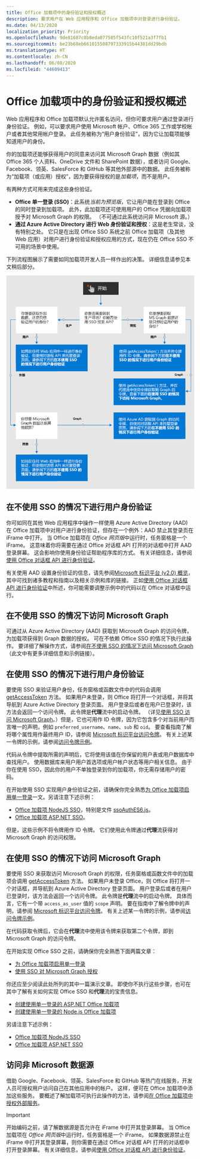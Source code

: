 ```yaml
---
title: Office 加载项中的身份验证和授权概述
description: 要求用户在 Web 应用程序和 Office 加载项中对登录进行身份验证。
ms.date: 04/13/2020
localization_priority: Priority
ms.openlocfilehash: 9de81687c8b8eda077585f543fc10f521a3f7fb1
ms.sourcegitcommit: be23b68eb661015508797333915b44381dd29bdb
ms.translationtype: HT
ms.contentlocale: zh-CN
ms.lasthandoff: 06/08/2020
ms.locfileid: "44609413"
---
```

# <a name="overview-of-authentication-and-authorization-in-office-add-ins"></a>Office 加载项中的身份验证和授权概述

Web 应用程序和 Office 加载项默认允许匿名访问，但你可要求用户通过登录进行身份验证。 例如，可以要求用户使用 Microsoft 帐户、Office 365 工作或学校帐户或者其他常用帐户登录。 此任务被称为“用户身份验证”，因为它让加载项能够知道用户的身份。

你的加载项还能够获得用户的同意来访问其 Microsoft Graph 数据（例如其 Office 365 个人资料、OneDrive 文件和 SharePoint 数据），或者访问 Google、Facebook、领英、SalesForce 和 GitHub 等其他外部源中的数据。 此任务被称为“加载项（或应用）授权”，因为要获得授权的是*加载项*，而不是用户。

有两种方式可用来完成这些身份验证。

- **Office 单一登录 (SSO)**：此系统*当前为预览版*，它让用户能在登录到 Office 的同时登录到加载项。 此外，此加载项还可使用用户的 Office 凭据向加载项授予对 Microsoft Graph 的权限。 （不可通过此系统访问非 Microsoft 源。）
- **通过 Azure Active Directory 进行 Web 身份验证和授权**：这是老生常谈，没有特别之处。 它只是在出现 Office SSO 系统之前 Office 加载项（及其他 Web 应用）对用户进行身份验证和授权应用的方式，现在仍在 Office SSO 不可用的场景中使用。

下列流程图展示了需要如同加载项开发人员一样作出的决策。 详细信息请参见本文稍后部分。

![一张图像，它显示了在 Office 加载项中实现身份验证和授权的决策流程图](../images/authflowchart.png)

## <a name="user-authentication-without-sso"></a>在不使用 SSO 的情况下进行用户身份验证

你可如同在其他 Web 应用程序中操作一样使用 Azure Active Directory (AAD) 在 Office 加载项中对用户进行身份验证，但存在一个例外：AAD 禁止其登录页在 iFrame 中打开。 当 Office 加载项在 *Office 网页版*中运行时，任务窗格是一个 iFrame。 这意味着你将需要在通过 Office 对话框 API 打开的对话框中打开 AAD 登录屏幕。 这会影响你使用身份验证帮助程序库的方式。 有关详细信息，请参阅[使用 Office 对话框 API 进行身份验证](auth-with-office-dialog-api.md)。

有关使用 AAD 设置身份验证的信息，请先参阅[Microsoft 标识平台 (v2.0) 概览](/azure/active-directory/develop/v2-overview)，其中可找到诸多教程和指南以及相关示例和库的链接。 正如[使用 Office 对话框 API 进行身份验证](auth-with-office-dialog-api.md)中所述，你可能需要调整示例中的代码以在 Office 对话框中运行。

## <a name="access-to-microsoft-graph-without-sso"></a>在不使用 SSO 的情况下访问 Microsoft Graph

可通过从 Azure Active Directory (AAD) 获取到 Microsoft Graph 的访问令牌，为加载项获得到 Graph 数据的授权。 可在不依赖 Office SSO 的情况下执行此操作。 要详细了解操作方式，请参阅[在不使用 SSO 的情况下访问 Microsoft Graph](authorize-to-microsoft-graph-without-sso.md)（此文中有更多详细信息和示例链接）。

## <a name="user-authentication-with-sso"></a>在使用 SSO 的情况下进行用户身份验证

要使用 SSO 来验证用户身份，任务窗格或函数文件中的代码会调用 [getAccessToken](/javascript/api/office-runtime/officeruntime.auth#getaccesstoken-options-) 方法。 如果用户未登录，则 Office 将打开一个对话框，并将其导航到 Azure Active Directory 登录页面。 用户登录后或者在用户已登录时，该方法会返回一个访问令牌。 此令牌是**代理**流中的启动令牌。 （详见[使用 SSO 访问 Microsoft Graph](#access-to-microsoft-graph-with-sso)。）但是，它也可用作 ID 令牌，因为它包含多个对当前用户而言唯一的声明，例如 `preferred_username`、`name`、`sub` 和 `oid`。 要查看指南了解将哪个属性用作最终用户 ID，请参阅 [Microsoft 标识平台访问令牌](https://docs.microsoft.com/azure/active-directory/develop/access-tokens#payload-claims)。 有关上述某一令牌的示例，请参阅[访问令牌示例](sso-in-office-add-ins.md#example-access-token)。

代码从令牌中提取所需的声明后，它将使用该值在你保留的用户表或用户数据库中查找用户。 使用数据库来用户用户首选项或用户帐户状态等用户相关信息。 由于你在使用 SSO，因此你的用户不单独登录到你的加载项，你无需存储用户的密码。

在开始使用 SSO 实现用户身份验证之前，请确保你完全熟悉[为 Office 加载项启用单一登录](sso-in-office-add-ins.md)一文。另请注意下述示例：

- [Office 加载项 NodeJS SSO](https://github.com/OfficeDev/Office-Add-in-NodeJS-SSO)，特别是文件 [ssoAuthES6.js](https://github.com/OfficeDev/Office-Add-in-NodeJS-SSO/blob/master/Complete/public/javascripts/ssoAuthES6.js)。
- [Office 加载项 ASP.NET SSO](https://github.com/OfficeDev/Office-Add-in-ASPNET-SSO)。

但是，这些示例不将令牌用作 ID 令牌。 它们使用此令牌通过**代理**流获得对 Microsoft Graph 的访问权限。

## <a name="access-to-microsoft-graph-with-sso"></a>在使用 SSO 的情况下访问 Microsoft Graph

要使用 SSO 来获取访问 Microsoft Graph 的权限，任务窗格或函数文件中的加载项会调用 [getAccessToken](/javascript/api/office-runtime/officeruntime.auth#getaccesstoken-options-) 方法。 如果用户未登录 Office，则 Office 将打开一个对话框，并导航到 Azure Active Directory 登录页面。 用户登录后或者在用户已登录时，该方法会返回一个访问令牌。 此令牌是**代理**流中的启动令牌。 具体而言，它有一个带 `access_as_user` 值的 `scope` 声明。 要在指南中了解令牌中的声明，请参阅 [Microsoft 标识平台访问令牌](https://docs.microsoft.com/azure/active-directory/develop/access-tokens#payload-claims)。 有关上述某一令牌的示例，请参阅[访问令牌示例](sso-in-office-add-ins.md#example-access-token)。

在代码获取令牌后，它会在**代理**流中使用该令牌来获取第二个令牌，即到 Microsoft Graph 的访问令牌。

在开始实现 Office SSO 之前，请确保你完全熟悉下面两篇文章：

- [为 Office 加载项启用单一登录](sso-in-office-add-ins.md)
- [使用 SSO 对 Microsoft Graph 授权](authorize-to-microsoft-graph.md)

你还应至少阅读此处所列的其中一篇演示文章。 即使你不执行这些步骤，也可在其中了解有关如何实现 Office SSO 和**代理**流的宝贵信息。 

- [创建使用单一登录的 ASP.NET Office 加载项](create-sso-office-add-ins-aspnet.md)
- [创建使用单一登录的 Node.js Office 加载项](create-sso-office-add-ins-nodejs.md)

另请注意下述示例：

- [Office 加载项 NodeJS SSO](https://github.com/OfficeDev/Office-Add-in-NodeJS-SSO)
- [Office 加载项 ASP.NET SSO](https://github.com/OfficeDev/Office-Add-in-ASPNET-SSO)

## <a name="access-to-non-microsoft-data-sources"></a>访问非 Microsoft 数据源

借助 Google、Facebook、领英、SalesForce 和 GitHub 等热门在线服务，开发人员可授权用户访问自己在其他应用中的帐户。 这样，便可在 Office 加载项中添加这些服务。 要概述了解加载项可执行此操作的方法，请参阅[在 Office 加载项中授权外部服务](auth-external-add-ins.md)。

> [!IMPORTANT]
> 开始编码之前，请了解数据源是否允许在 iFrame 中打开其登录屏幕。 当 Office 加载项在 *Office 网页版*中运行时，任务窗格是一个 iFrame。 如果数据源禁止在 iFrame 中打开其登录屏幕，则你需要在通过 Office 对话框 API 打开的对话框中打开登录屏幕。 有关详细信息，请参阅[使用 Office 对话框 API 进行身份验证](auth-with-office-dialog-api.md)。
